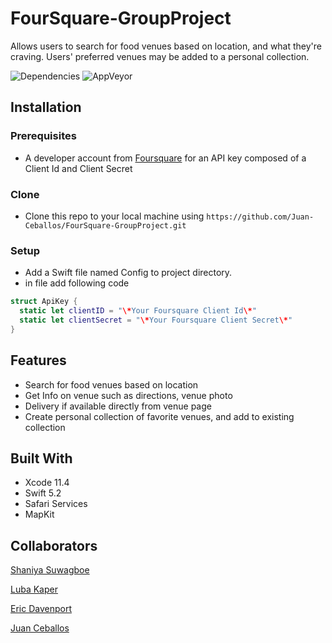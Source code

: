 # FourSquare-GroupProject
Allows users to search for food venues based on location, and what they're craving. Users' preferred venues may be added to a personal collection.

![Dependencies](https://img.shields.io/badge/dependencies-up%20to%20date-brightgreen) ![AppVeyor](https://img.shields.io/badge/build-passing-brightgreen)

## Installation

### Prerequisites

* A developer account from [Foursquare](https://foursquare.com/) for an API key composed of a Client Id and Client Secret

### Clone

* Clone this repo to your local machine using `https://github.com/Juan-Ceballos/FourSquare-GroupProject.git`

### Setup

* Add a Swift file named Config to project directory.
* in file add following code
```swift
struct ApiKey {
  static let clientID = "\*Your Foursquare Client Id\*"
  static let clientSecret = "\*Your Foursquare Client Secret\*"
}
```

## Features

* Search for food venues based on location
* Get Info on venue such as directions, venue photo
* Delivery if available directly from venue page
* Create personal collection of favorite venues, and add to existing collection

## Built With

* Xcode 11.4
* Swift 5.2
* Safari Services
* MapKit

## Collaborators
[Shaniya Suwagboe](https://github.com/suwagboe)

[Luba Kaper](https://github.com/LubaKaper)

[Eric Davenport](https://github.com/EricDavenport)

[Juan Ceballos](https://github.com/Juan-Ceballos)
